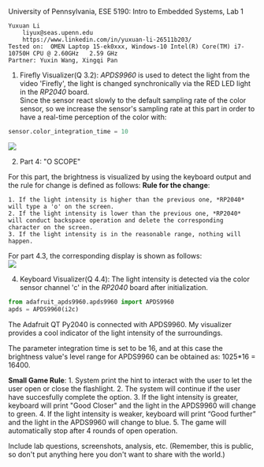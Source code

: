 University of Pennsylvania, ESE 5190: Intro to Embedded Systems, Lab 1

    Yuxuan Li
        liyux@seas.upenn.edu
        https://www.linkedin.com/in/yuxuan-li-26511b203/
    Tested on:  OMEN Laptop 15-ek0xxx, Windows-10 Intel(R) Core(TM) i7-10750H CPU @ 2.60GHz   2.59 GHz
    Partner: Yuxin Wang, Xingqi Pan

1. Firefly Visualizer(Q 3.2):
*APDS9960* is used to detect the light from the video 'Firefly', the light is changed synchronically via the RED LED light in the *RP2040* board.  
Since the sensor react slowly to the default sampling rate of the color sensor, so we increase the sensor's sampling rate at this part in order to have a real-time perception of the color with:   
```python
sensor.color_integration_time = 10
```
![](https://media.giphy.com/media/UAECYJoWlVC3JI4xSX/giphy.gif)  

2. Part 4: "O SCOPE"  

For this part, the brightness is visualized by using the keyboard output and the rule for change is defined as follows:
**Rule for the change**:  

    1. If the light intensity is higher than the previous one, *RP2040* will type a 'o' on the screen.
    2. If the light intensity is lower than the previous one, *RP2040* will conduct backspace operation and delete the corresponding character on the screen.
    3. If the light intensity is in the reasonable range, nothing will happen.  

For part 4.3, the corresponding display is shown as follows:  
![]([[https://media.giphy.com/media/UAECYJoWlVC3JI4xSX/giphy.gif](https://media.giphy.com/media/S0oFXEQvdmnfY1Wf5o/giphy-downsized-large.gif](https://media.giphy.com/media/S0oFXEQvdmnfY1Wf5o/giphy.gif)))  

4. Keyboard Visualizer(Q 4.4):
The light intensity is detected via the color sensor channel 'c' in the *RP2040* board after initialization.  
```python
from adafruit_apds9960.apds9960 import APDS9960
apds = APDS9960(i2c)
```
The Adafruit QT Py2040 is connected with APDS9960. My visualizer provides a cool indicator of the light intensity of the surroundings.

The parameter integration time is set to be 16, and at this case the brightness value's level range for APDS9960 can be obtained as:
1025*16 = 16400.


    
**Small Game Rule**:
    1. System print the hint to interact with the user to let the user open or close the flashlight.
    2. The system will continue if the user have succesfully complete the option.
    3. If the light intensity is greater, keyboard will print "Good Closer" and the light in the APDS9960 will change to green.
    4. If the light intensity is weaker, keyboard will print “Good further” and the light in the APDS9960 will change to blue.
    5. The game will automatically stop after 4 rounds of open operation.



Include lab questions, screenshots, analysis, etc. (Remember, this is public, so don't put anything here you don't want to share with the world.)

